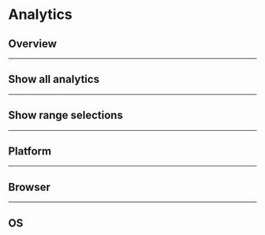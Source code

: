 # Analytics

## Overview

---

## Show all analytics

---

## Show range selections

---

## Platform

---

## Browser

---

## OS